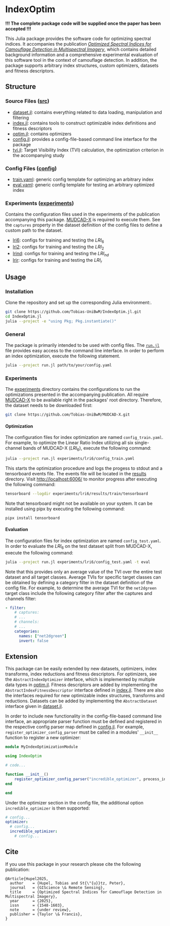 # IndexOptim

__!!! The complete package code will be supplied once the paper has been accepted !!!__

This Julia package provides the software code for optimizing spectral indices. It accompanies the publication [_Optimized Spectral Indices for Camouflage Detection in Multispectral Imagery_](https://www.tandfonline.com/journals/tgrs20), which contains detailed background information and a comprehensive experimental evaluation of this software tool in the context of camouflage detection. In addition, the package supports arbitrary index structures, custom optimizers, datasets and fitness descriptors.

## Structure

### Source Files ([src](src))

- [dataset.jl](src/dataset.jl): contains everything related to data loading, manipulation and filtering
- [index.jl](src/index.jl): contains tools to construct optimizable index definitions and fitness descriptors
- [optim.jl](src/optim.jl): contains optimizers
- [config.jl](src/config.jl): provides a config-file-based command line interface for the package
- [tvi.jl](src/tvi.jl): Target Visibility Index (TVI) calculation, the optimization criterion in the accompanying study

### Config Files ([config](config))

- [train.yaml](config/train.yaml): generic config template for optimizing an arbitrary index
- [eval.yaml](config/eval.yaml): generic config template for testing an arbitrary optimized index

### Experiments ([experiments](experiments))

Contains the configuration files used in the experiments of the publication accompanying this package. [MUDCAD-X](https://github.com/Tobias-UniBwM/MUDCAD-X) is required to execute them. See the `captures` property in the dataset definition of the config files to define a custom path to the dataset.

- [lri6](experiments/lri6/): configs for training and testing the $LRI_6$
- [lri2](experiments/lri2/): configs for training and testing the $LRI_2$
- [lrind](experiments/lrind/): configs for training and testing the $LRI_{nd}$
- [lrir](experiments/lrir/): configs for training and testing the $LRI_r$

## Usage

### Installation

Clone the repository and set up the corresponding Julia environment:.

```sh
git clone https://github.com/Tobias-UniBwM/IndexOptim.jl.git
cd IndexOptim.jl
julia --project -e "using Pkg; Pkg.instantiate()"
```

### General

The package is primarily intended to be used with config files. The [`run.jl`](run.jl) file provides easy access to the command line interface. In order to perform an index optimization, execute the following statement.
```sh
julia --project run.jl path/to/your/config.yaml
```
### Experiments

The [experiments](experiments/) directory contains the configurations to run the optimizations presented in the accompanying publication. All require [MUDCAD-X](https://github.com/Tobias-UniBwM/MUDCAD-X) to be available right in the packages' root directory. Therefore, the dataset needs to be downloaded first:
```sh
git clone https://github.com/Tobias-UniBwM/MUDCAD-X.git
```

#### Optimization

The configuration files for index optimization are named `config_train.yaml`. For example, to optimize the Linear Ratio Index utilizing all six single-channel bands of MUDCAD-X ($LRI_6$), execute the following command:
```sh
julia --project run.jl experiments/lri6/config_train.yaml
```
This starts the optimization procedure and logs the progess to stdout and a tensorboard events file. The events file will be located in the [results](experiments/lri6/results/train/) directory. Visit [http://localhost:6006/](http://localhost:6006/) to monitor progress after executing the following command:
```sh
tensorboard --logdir experiments/lri6/results/train/tensorboard
```
Note that tensorboard might not be available on your system. It can be installed using pipx by executing the following command:
```sh
pipx install tensorboard
```

#### Evaluation

The configuration files for index optimization are named `config_test.yaml`. In order to evaluate the $LRI_6$ on the test dataset split from MUDCAD-X, execute the following command:
```sh
julia --project run.jl experiments/lri6/config_test.yaml -t eval
```
Note that this provides only an average value of the TVI over the entire test dataset and all target classes. Average TVIs for specific target classes can be obtained by defining a category filter in the dataset definition of the config file. For example, to determine the average TVI for the `net2dgreen` target class include the following category filter after the captures and channels filter:
```yaml
- filter:
    # captures:
    # ...
    # channels:
    # ...
    categories:
      names: ["net2dgreen"]
      invert: false
```

## Extension

This package can be easily extended by new datasets, optimizers, index transforms, index reductions and fitness descriptors. For optimizers, see the `AbstractIndexOptimizer` interface, which is implemented by multiple data types in [optim.jl](src/optim.jl). Fitness descriptors are added by implementing the `AbstractIndexFitnessDescriptor` interface defined in [index.jl](src/index.jl). There are also the interfaces required for new optimizable index structures, transforms and reductions. Datasets can be added by implementing the `AbstractDataset` interface given in [dataset.jl](src/dataset.jl).

In order to include new functionality in the config-file-based command line interface, an appropriate parser function must be defined and registered in the respective config parser map defined in [config.jl](src/config.jl). For example, `register_optimizer_config_parser` must be called in a modules' `__init__` function to register a new optimizer:

```julia
module MyIndexOptimizationModule

using IndexOptim

# code...

function __init__()
    register_optimizer_config_parser("incredible_optimizer", process_incredible_optimizer_config)
end

end
```

Under the optimizer section in the config file, the additional option `incredible_optimizer` is then supported:
```yaml
# config...
optimizer:
  # config...
  incredible_optimizer:
    # config...
```

## Cite

If you use this package in your research please cite the following publication:
```
@Article{Hupel2025,
  author    = {Hupel, Tobias and St{\"{u}}tz, Peter},
  journal   = {GIScience \& Remote Sensing},
  title     = {Optimized Spectral Indices for Camouflage Detection in Multispectral Imagery},
  year      = {2025},
  issn      = {1548-1603},
  note      = {under review},
  publisher = {Taylor \& Francis},
}
```